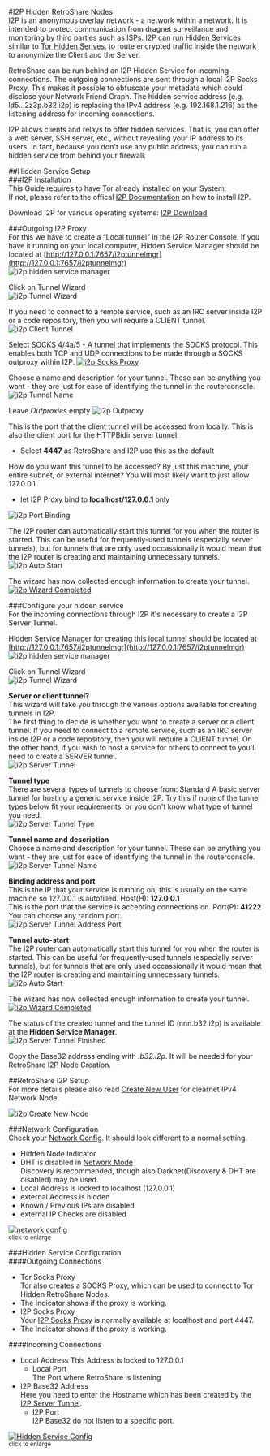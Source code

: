 #I2P Hidden RetroShare Nodes  
I2P is an anonymous overlay network - a network within a network. 
It is intended to protect communication from dragnet surveillance and 
monitoring by third parties such as ISPs. 
I2P can run Hidden Services similar to [Tor Hidden Serives](../tutorial/tor-hidden-rs-node/). 
to route encrypted traffic inside the network to anonymize the Client and the Server.  

RetroShare can be run behind an I2P Hidden Service for incoming connections. 
The outgoing connections are sent through a local I2P Socks Proxy. 
This makes it possible to obfuscate your metadata which could disclose 
your Network Friend Graph. The hidden service address 
(e.g. ld5...2z3p.b32.i2p) is replacing the IPv4 address 
(e.g. 192.168.1.216) as the listening address for incoming connections. 

I2P allows clients and relays to offer hidden services. That is, you can 
offer a web server, SSH server, etc., without revealing your IP address 
to its users. In fact, because you don't use any public address, you can 
run a hidden service from behind your firewall.  

##Hidden Service Setup  
###I2P Installation  
This Guide requires to have Tor already installed on your System.  
If not, please refer to the offical [I2P Documentation](https://geti2p.net/en/docs) 
on how to install I2P.  

Download I2P for various operating systems: [I2P Download](https://geti2p.net/en/download)  

###Outgoing I2P Proxy  
For this we have to create a “Local tunnel” in the I2P Router Console. If 
you have it running on your local computer, Hidden Service Manager should be located 
at [http://127.0.0.1:7657/i2ptunnelmgr](http://127.0.0.1:7657/i2ptunnelmgr)  
![i2p hidden service manager](../img/tutorial/i2p/hidden_service_manager.png "i2p hidden service manager")  

Click on Tunnel Wizard  
![i2p Tunnel Wizard](../img/tutorial/i2p/tunnel_wizard.png "i2p Tunnel Wizard")  

If you need to connect to a remote service, such as an IRC server inside 
I2P or a code repository, then you will require a CLIENT tunnel. 
![i2p Client Tunnel](../img/tutorial/i2p/client_tunnel.png "i2p Client Tunnel")  

Select SOCKS 4/4a/5 - A tunnel that implements the SOCKS protocol. 
This enables both TCP and UDP connections to be made through a SOCKS 
outproxy within I2P. 
<a href="../../img/tutorial/i2p/socks_proxy.png" target="_blank">![i2p Socks Proxy](../img/tutorial/i2p/socks_proxy.png "i2p Socks Proxy")</a>  

Choose a name and description for your tunnel. These can be anything you 
want - they are just for ease of identifying the tunnel in the routerconsole. 
![i2p Tunnel Name](../img/tutorial/i2p/socks_name.png "i2p Tunnel Name")  

Leave *Outproxies* empty
![i2p Outproxy](../img/tutorial/i2p/outproxy.png "i2p Outproxy")  

This is the port that the client tunnel will be accessed from locally. 
This is also the client port for the HTTPBidir server tunnel.  

 - Select **4447** as RetroShare and I2P use this as the default  
 
How do you want this tunnel to be accessed? By just this machine, 
your entire subnet, or external internet? You will most likely want 
to just allow 127.0.0.1  

 - let I2P Proxy bind to **localhost/127.0.0.1** only  
 
![i2p Port Binding](../img/tutorial/i2p/port_binding.png "i2p Port Binding")   

The I2P router can automatically start this tunnel for you when the 
router is started. This can be useful for frequently-used tunnels 
(especially server tunnels), but for tunnels that are only used 
occassionally it would mean that the I2P router is creating and 
maintaining unnecessary tunnels.  
![i2p Auto Start](../img/tutorial/i2p/auto_start.png "i2p Auto Start")  

The wizard has now collected enough information to create your tunnel.  
<a href="../../img/tutorial/i2p/wizard_completed.png" target="_blank">![i2p Wizard Completed](../img/tutorial/i2p/wizard_completed.png "i2p Wizard Completed")</a>  

###Configure your hidden service  
For the incoming connections through I2P it's necessary to create a 
I2P Server Tunnel.  

Hidden Service Manager for creating this local tunnel should be located 
at [http://127.0.0.1:7657/i2ptunnelmgr](http://127.0.0.1:7657/i2ptunnelmgr)  
![i2p hidden service manager](../img/tutorial/i2p/hidden_service_manager.png "i2p hidden service manager")  

Click on Tunnel Wizard  
![i2p Tunnel Wizard](../img/tutorial/i2p/tunnel_wizard.png "i2p Tunnel Wizard")  


**Server or client tunnel?**  
This wizard will take you through the various options available for 
creating tunnels in I2P.  
The first thing to decide is whether you want to create a server or a 
client tunnel. If you need to connect to a remote service, such as an 
IRC server inside I2P or a code repository, then you will require a CLIENT tunnel.
 On the other hand, if you wish to host a service for others to connect to you'll need to create a SERVER tunnel.  
![i2p Server Tunnel](../img/tutorial/i2p/server_tunnel.png "i2p Server Tunnel")  


**Tunnel type**  
There are several types of tunnels to choose from:
Standard	A basic server tunnel for hosting a generic service inside I2P. 
Try this if none of the tunnel types below fit your requirements, or 
you don't know what type of tunnel you need.  
![i2p Server Tunnel Type](../img/tutorial/i2p/server_tunnel_type.png "i2p Server Tunnel Type")  


**Tunnel name and description**  
Choose a name and description for your tunnel. These can be anything you 
want - they are just for ease of identifying the tunnel in the routerconsole.  
![i2p Server Tunnel Name](../img/tutorial/i2p/server_tunnel_name.png "i2p Server Tunnel Name & Description")  


**Binding address and port**  
This is the IP that your service is running on, this is usually on the 
same machine so 127.0.0.1 is autofilled.
Host(H): **127.0.0.1**  
This is the port that the service is accepting connections on.
Port(P): **41222** You can choose any random port.  
![i2p Server Tunnel Address Port](../img/tutorial/i2p/tunnel_address_port.png "i2p Server Tunnel Address Port")  


**Tunnel auto-start**  
The I2P router can automatically start this tunnel for you when the 
router is started. This can be useful for frequently-used tunnels 
(especially server tunnels), but for tunnels that are only used 
occassionally it would mean that the I2P router is creating and 
maintaining unnecessary tunnels.  
![i2p Auto Start](../img/tutorial/i2p/auto_start.png "i2p Auto Start")  

The wizard has now collected enough information to create your tunnel.  
<a href="../../img/tutorial/i2p/server_wizard.png" target="_blank">![i2p Wizard Completed](../img/tutorial/i2p/server_wizard.png "i2p Wizard Completed")</a>  

The status of the created tunnel and the tunnel ID (nnn.b32.i2p) is 
available at the **Hidden Service Manager**.  
![i2p Server Tunnel Finished](../img/tutorial/i2p/server_tunnel_finished.png "i2p Server Tunnel Finished")  

Copy the Base32 address ending with *.b32.i2p*.  It will be needed 
for your RetroShare I2P Node Creation.  

##RetroShare I2P Setup  
For more details please also read [Create New User](../user-guide/first-steps/#create-new-profile) 
for clearnet IPv4 Network Node.  

![i2p Create New Node](../img/tutorial/i2p/create_new_node.png "i2p Create New Node")  


###Network Configuration  
Check your [Network Config](../user-guide/settings/#network). It should 
look different to a normal setting. 

 - Hidden Node Indicator  
 - DHT is disabled in [Network Mode](/user-guide/settings/#network-mode)  
   Discovery is recommended, though also Darknet(Discovery & DHT are disabled) 
   may be used.  
 - Local Address is locked to localhost (127.0.0.1)  
 - external Address is hidden  
 - Known / Previous IPs are disabled   
 - external IP Checks are disabled  
 
<a href="../../img/tutorial/i2p/network_config.png" target="_blank">![network config](../img/tutorial/i2p/network_config.png "Network Config")</a>  
<sub>click to enlarge</sub>  

###Hidden Service Configuration  
####Outgoing Connections
 - Tor Socks Proxy  
   Tor also creates a SOCKS Proxy, which can be used to connect to Tor  
   Hidden RetroShare Nodes.  
 - The Indicator shows if the proxy is working.  
 - I2P Socks Proxy  
   Your [I2P Socks Proxy](../tutorial/i2p-hidden-rs-node/#outgoing-i2p-proxy) 
   is normally available at localhost and port 4447.  
 - The Indicator shows if the proxy is working.     

####Incoming Connections
 - Local Address
   This Address is locked to 127.0.0.1
    - Local Port  
      The Port where RetroShare is listening  
 - I2P Base32 Address  
   Here you need to enter the Hostname which has been created by the 
   [I2P Server Tunnel](../tutorial/i2p-hidden-rs-node/#configure-your-hidden-service).  
    - I2P Port  
      I2P Base32 do not listen to a specific port.  

   
<a href="../../img/tutorial/i2p/hidden_service_config.png" target="_blank">![Hidden Service Config](../img/tutorial/i2p/hidden_service_config.png "Hidden Service Config")</a>  
<sub>click to enlarge</sub>
